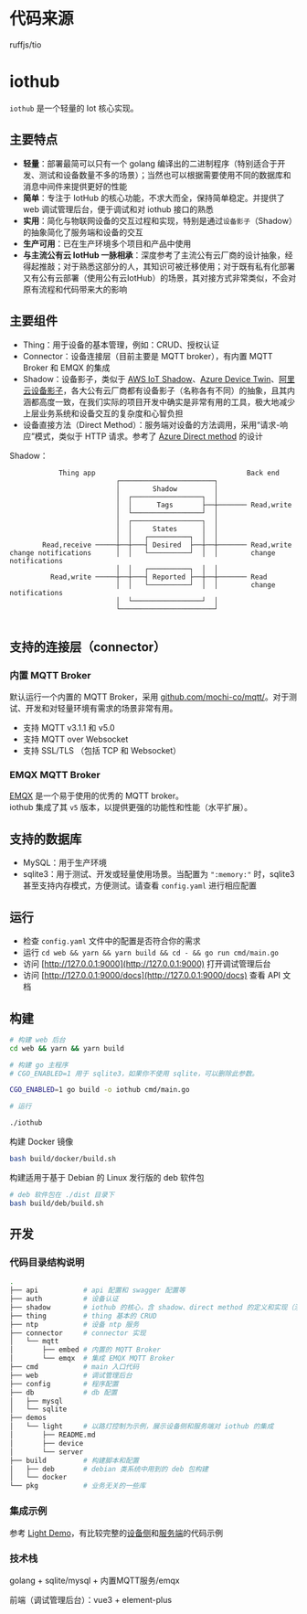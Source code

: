 # 代码来源

ruffjs/tio
# iothub

`iothub` 是一个轻量的 Iot 核心实现。
 


## 主要特点

- **轻量**：部署最简可以只有一个 golang 编译出的二进制程序（特别适合于开发、测试和设备数量不多的场景）；当然也可以根据需要使用不同的数据库和消息中间件来提供更好的性能
- **简单**：专注于 IotHub 的核心功能，不求大而全，保持简单稳定。并提供了 web 调试管理后台，便于调试和对 iothub 接口的熟悉
- **实用**：简化与物联网设备的交互过程和实现，特别是通过`设备影子`（Shadow）的抽象简化了服务端和设备的交互
- **生产可用**：已在生产环境多个项目和产品中使用
- **与主流公有云 IotHub 一脉相承**：深度参考了主流公有云厂商的设计抽象，经得起推敲；对于熟悉这部分的人，其知识可被迁移使用；对于既有私有化部署又有公有云部署（使用公有云IotHub）的场景，其对接方式非常类似，不会对原有流程和代码带来大的影响

## 主要组件

- Thing：用于设备的基本管理，例如：CRUD、授权认证
- Connector：设备连接层（目前主要是 MQTT broker），有内置 MQTT Broker 和 EMQX 的集成
- Shadow：设备影子，类似于 [AWS IoT Shadow](https://docs.aws.amazon.com/iot/latest/developerguide/device-shadow-document.html)、[Azure Device Twin](https://learn.microsoft.com/zh-cn/azure/iot-hub/iot-hub-devguide-device-twins)、[阿里云设备影子](https://help.aliyun.com/document_detail/53930.html)，各大公有云厂商都有设备影子（名称各有不同）的抽象，且其内涵都高度一致，在我们实际的项目开发中确实是非常有用的工具，极大地减少上层业务系统和设备交互的复杂度和心智负担
- 设备直接方法（Direct Method）：服务端对设备的方法调用，采用“请求-响应”模式，类似于 HTTP 请求。参考了 [Azure Direct method](https://learn.microsoft.com/zh-cn/azure/iot-hub/iot-hub-devguide-direct-methods) 的设计


Shadow：

```
            Thing app                                     Back end
                          ┌───────────────────────┐
                          │        Shadow         │
                          │  ┌─────────────────┐  │
                          │  │      Tags       ├──┼─────── Read,write
                          │  └─────────────────┘  │
                          │  ┌─────────────────┐  │
                          │  │     States      │  │
                          │  │   ┌──────────┐  │  │
        Read,receive ─────┼──┼───┤ Desired  ├──┼──┼─────── Read,write
change notifications      │  │   └──────────┘  │  │        change notifications
                          │  │   ┌──────────┐  │  │
          Read,write ─────┼──┼───┤ Reported ├──┼──┼─────── Read
                          │  │   └──────────┘  │  │        change notifications
                          │  └─────────────────┘  │
                          └───────────────────────┘
                          
```


## 支持的连接层（connector）


### 内置 MQTT Broker

默认运行一个内置的 MQTT Broker，采用 [github.com/mochi-co/mqtt/](github.com/mochi-co/mqtt)。对于测试、开发和对轻量环境有需求的场景非常有用。  

- 支持 MQTT v3.1.1 和 v5.0
- 支持 MQTT over Websocket
- 支持 SSL/TLS （包括 TCP 和 Websocket）


### EMQX MQTT Broker

[EMQX](https://github.com/emqx/emqx)  是一个易于使用的优秀的 MQTT broker。  
iothub 集成了其 `v5` 版本，以提供更强的功能性和性能（水平扩展）。

## 支持的数据库

- MySQL：用于生产环境
- sqlite3：用于测试、开发或轻量使用场景。当配置为 `":memory:"` 时，sqlite3 甚至支持内存模式，方便测试。请查看 `config.yaml` 进行相应配置

## 运行

- 检查 `config.yaml` 文件中的配置是否符合你的需求
- 运行 `cd web && yarn && yarn build && cd - && go run cmd/main.go`
- 访问 [http://127.0.0.1:9000](http://127.0.0.1:9000) 打开调试管理后台
- 访问 [http://127.0.0.1:9000/docs](http://127.0.0.1:9000/docs) 查看 API 文档

## 构建

```bash
# 构建 web 后台
cd web && yarn && yarn build

# 构建 go 主程序
# CGO_ENABLED=1 用于 sqlite3，如果你不使用 sqlite，可以删除此参数。

CGO_ENABLED=1 go build -o iothub cmd/main.go

# 运行

./iothub

```

构建 Docker 镜像

```bash
bash build/docker/build.sh
```

构建适用于基于 Debian 的 Linux 发行版的 deb 软件包

```bash
# deb 软件包在 ./dist 目录下
bash build/deb/build.sh
```

## 开发


### 代码目录结构说明

```bash
.
├── api           # api 配置和 swagger 配置等
├── auth          # 设备认证
├── shadow        # iothub 的核心，含 shadow、direct method 的定义和实现（涉及到消息通信的部分在 connector 中)
├── thing         # thing 基本的 CRUD
├── ntp           # 设备 ntp 服务
├── connector     # connector 实现
│   └── mqtt
│       ├── embed # 内置的 MQTT Broker
│       └── emqx  # 集成 EMQX MQTT Broker
├── cmd           # main 入口代码
├── web           # 调试管理后台
├── config        # 程序配置
├── db            # db 配置
│   ├── mysql
│   └── sqlite
├── demos
│   └── light     # 以路灯控制为示例，展示设备侧和服务端对 iothub 的集成
│       ├── README.md
│       ├── device
│       └── server
├── build         # 构建脚本和配置
│   ├── deb       # debian 类系统中用到的 deb 包构建
│   └── docker
└── pkg           # 业务无关的一些库
```

### 集成示例

参考 [Light Demo](demos/light/README.md)，有比较完整的[设备侧](./demos/light/device/)和[服务端](./demos/light/server/)的代码示例


### 技术栈

golang + sqlite/mysql +  内置MQTT服务/emqx

前端（调试管理后台）：vue3 + element-plus



